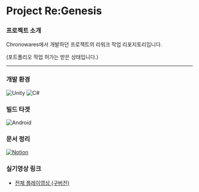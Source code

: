 # Project Re:Genesis
### 프로젝트 소개
Chronowares에서 개발하던 프로젝트의 리워크 작업 리포지토리입니다.

(포트폴리오 작업 허가는 받은 상태입니다.)

----
### 개발 환경
![Unity](https://img.shields.io/badge/unity-%23000000.svg?style=for-the-badge&logo=unity&logoColor=white)
![C#](https://img.shields.io/badge/c%23-%23239120.svg?style=for-the-badge&logo=csharp&logoColor=white)

### 빌드 타겟
![Android](https://img.shields.io/badge/Android-3DDC84?style=for-the-badge&logo=android&logoColor=white)

### 문서 정리
[![Notion](https://img.shields.io/badge/Notion-000000?style=for-the-badge&logo=notion&logoColor=white)](https://helix-property-92c.notion.site/1194bc8224dc80859557f1d92111fb6c?pvs=74)

### 실기영상 링크
- [전체 플레이영상 (구버전)](https://youtu.be/RFtxVk1AzmM?si=v5_NyzIUOq9hqJBj)
